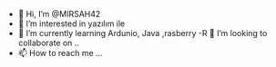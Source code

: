 - 👋 Hi, I’m @MIRSAH42
- 👀 I’m interested in  yazılım ile
- 🌱 I’m currently learning  Ardunio, Java ,rasberry
-R 💞️ I’m looking to collaborate on ..
- 📫 How to reach me ...

<!---
MIRSAH42/MIRSAH42 is a ✨ special ✨ repository because its `README.md` (this file) appears on your GitHub profile.
You can click the Preview link to take a look at your changes.
--->
